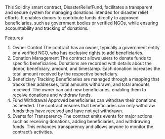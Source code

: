 This Solidity smart contract, DisasterReliefFund, facilitates a transparent and secure system for managing donations intended for disaster relief efforts. It enables donors to contribute funds directly to approved beneficiaries, such as government bodies or verified NGOs, while ensuring accountability and tracking of donations.

Features
1. Owner Control
The contract has an owner, typically a government entity or a verified NGO, who has exclusive rights to add beneficiaries.
2. Donation Management
The contract allows users to donate funds to specific beneficiaries. Donations are recorded with details about the donor, beneficiary, amount, and timestamp.
Each donation increases the total amount received by the respective beneficiary.
3. Beneficiary Tracking
Beneficiaries are managed through a mapping that tracks their addresses, total amounts withdrawn, and total amounts received.
The owner can add new beneficiaries, enabling them to receive donations and withdraw funds.
4. Fund Withdrawal
Approved beneficiaries can withdraw their donations as needed. The contract ensures that beneficiaries can only withdraw funds they have received and have not yet withdrawn.
5. Events for Transparency
The contract emits events for major actions such as receiving donations, adding beneficiaries, and withdrawing funds. This enhances transparency and allows anyone to monitor the contract’s activities.
